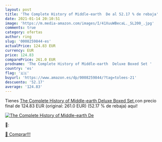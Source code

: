 ```yaml
---
layout: post
title: 'The Complete History of Middle-earth  De al 52.17 % de rebaja'
date: 2021-01-14 20:10:51
image: 'https://m.media-amazon.com/images/I/41XuuWBecaL._SL200_.jpg'
comments: true
category: ofertas
author: ring
slug: '0008259844-es'
actualPrice: 124.83 EUR
currency: EUR
price: 124.83
comparePrice: 261.0 EUR
prodname: 'The Complete History of Middle-earth  Deluxe Boxed Set '
country: 'es'
flag: '🇪🇸'
buyurl: 'https://www.amazon.es/dp/0008259844/?tag=tolees-21'
descuento: '52.17'
average: '124.83'
---
```


Tienes [The Complete History of Middle-earth  Deluxe Boxed Set ](https://www.amazon.es/dp/0008259844/?tag=tolees-21) con precio final de  124.83 EUR (original: 261.0 EUR) (52.17 %  de rebaja) aqui!

[![The Complete History of Middle-earth  De](https://m.media-amazon.com/images/I/41XuuWBecaL._SL200_.jpg)](https://www.amazon.es/dp/0008259844/?tag=tolees-21)

🔎:


[🛒 Comprar!!!](https://www.amazon.es/dp/0008259844/?tag=tolees-21)
